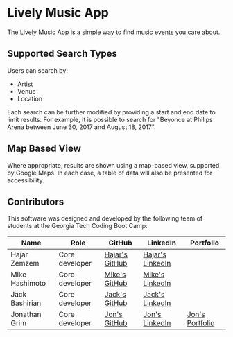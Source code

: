 # Lively Music App
The Lively Music App is a simple way to find music events you care about.

## Supported Search Types
Users can search by:
- Artist
- Venue
- Location

Each search can be further modified by providing a start and end date to limit results. For example, it is possible to search for "Beyonce at Philips Arena between June 30, 2017 and August 18, 2017".

## Map Based View
Where appropriate, results are shown using a map-based view, supported by Google Maps. In each case, a table of data will also be presented for accessibility.

## Contributors
This software was designed and developed by the following team of students at the Georgia Tech Coding Boot Camp:


|Name|Role|GitHub|LinkedIn|Portfolio|
|----|----|------|--------|---------|
|Hajar Zemzem|Core developer|[Hajar's GitHub](https://github.com/hzemzem)|[Hajar's LinkedIn](https://www.linkedin.com/in/hajarzemzem/)
|Mike Hashimoto|Core developer|[Mike's GitHub](https://github.com/mikehashi)|[Mike's LinkedIn](https://www.linkedin.com/in/michael-hashimoto-a644224a/)
|Jack Bashirian|Core developer|[Jack's GitHub](https://github.com//jack2017coding)|[Jack's LinkedIn](https://www.linkedin.com/in/jack-bashirian-p-e-20309b38/)
|Jonathan Grim|Core developer|[Jon's GitHub](https://github.com/jongrim)|[Jon's LinkedIn](https://www.linkedin.com/in/jonathangrim/)|[Jon's Portfolio](https://jongrim.github.io/)
